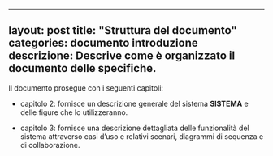 
---
layout: post
title:  "Struttura del documento"
categories: documento introduzione
descrizione: 
  Descrive come è organizzato il documento delle specifiche.
---

Il documento prosegue con i seguenti capitoli:

-   capitolo 2: fornisce un descrizione generale del sistema __SISTEMA__ e delle figure che lo utilizzeranno.

-   capitolo 3: fornisce una descrizione dettagliata delle funzionalità del sistema attraverso casi d’uso e relativi scenari, diagrammi di sequenza e di collaborazione.
